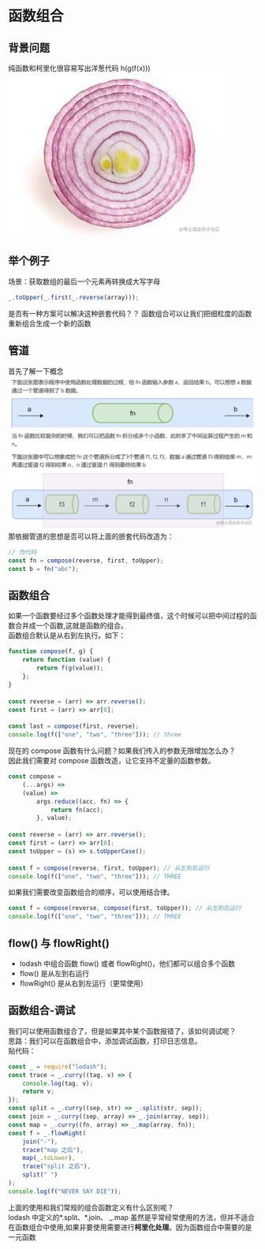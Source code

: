 # 函数组合

## 背景问题

纯函数和柯里化很容易写出洋葱代码 h(g(f(x)))
![image](./images/combination.png)

## 举个例子

场景：获取数组的最后一个元素再转换成大写字母

```js
_.toUpper(_.first(_.reverse(array)));
```

是否有一种方案可以解决这种嵌套代码？？
函数组合可以让我们把细粒度的函数重新组合生成一个新的函数

## 管道

首先了解一下概念
![image](./images/pipe.png)
那依据管道的思想是否可以将上面的嵌套代码改造为：

```js
// 伪代码
const fn = compose(reverse, first, toUpper);
const b = fn("abc");
```

## 函数组合

如果一个函数要经过多个函数处理才能得到最终值，这个时候可以把中间过程的函数合并成一个函数,这就是函数的组合。  
函数组合默认是从右到左执行。如下：

```js
function compose(f, g) {
    return function (value) {
        return f(g(value));
    };
}

const reverse = (arr) => arr.reverse();
const first = (arr) => arr[0];

const last = compose(first, reverse);
console.log(f(["one", "two", "three"])); // three
```

现在的 compose 函数有什么问题？如果我们传入的参数无限增加怎么办？  
因此我们需要对 compose 函数改造，让它支持不定量的函数参数。

```js
const compose =
    (...args) =>
    (value) =>
        args.reduce((acc, fn) => {
            return fn(acc);
        }, value);

const reverse = (arr) => arr.reverse();
const first = (arr) => arr[0];
const toUpper = (s) => s.toUpperCase();

const f = compose(reverse, first, toUpper); // 从左到右运行
console.log(f(["one", "two", "three"])); // THREE
```

如果我们需要改变函数组合的顺序，可以使用结合律。

```js
const f = compose(reverse, compose(first, toUpper)); // 从左到右运行
console.log(f(["one", "two", "three"])); // THREE
```

## flow() 与 flowRight()

-   lodash 中组合函数 flow() 或者 flowRight()，他们都可以组合多个函数
-   flow() 是从左到右运行
-   flowRight() 是从右到左运行（更常使用）

## 函数组合-调试

我们可以使用函数组合了，但是如果其中某个函数报错了，该如何调试呢？  
思路：我们可以在函数组合中，添加调试函数，打印日志信息。  
贴代码：

```js
const _ = require("lodash");
const trace = _.curry((tag, v) => {
    console.log(tag, v);
    return v;
});
const split = _.curry((sep, str) => _.split(str, sep));
const join = _.curry((sep, array) => _.join(array, sep));
const map = _.curry((fn, array) => _.map(array, fn));
const f = _.flowRight(
    join("-"),
    trace("map 之后"),
    map(_.toLower),
    trace("split 之后"),
    split(" ")
);
console.log(f("NEVER SAY DIE"));
```

上面的使用和我们常规的组合函数定义有什么区别呢？  
lodash 中定义的*.split、*.join、 \_.map 虽然是平常经常使用的方法，但并不适合在函数组合中使用,如果非要使用需要进行**柯里化处理**。因为函数组合中需要的是一元函数
